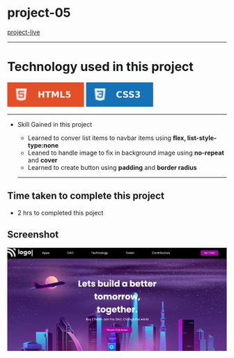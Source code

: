 # project-05 #
[project-live](https://fswd-project5.netlify.app)
   - - - -
 # Technology used in this project #
  ![html](./assets/html.svg) ![css](./assets/css.svg) 

  - - - - 
* Skill Gained in this project
  * Learned to conver list items to navbar items  using __flex, list-style-type:none__
  *  Leaned to handle image to fix in background image using __no-repeat__ and __cover__
  * Learned to create button using __padding__  and __border radius__
  
   - - - -
 ## Time taken to complete this project ##
 * 2 hrs  to completed this poject
 
 ## Screenshot ##
 
 ![picture](./assets/screenshot.png)